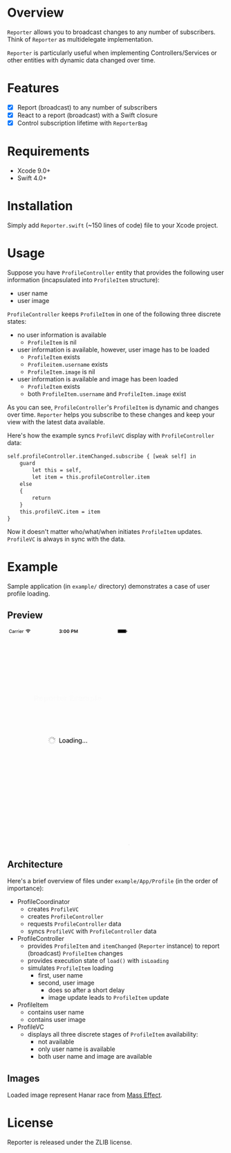 # Overview

`Reporter` allows you to broadcast changes to any number of subscribers.
Think of `Reporter` as multidelegate implementation.

`Reporter` is particularly useful when implementing Controllers/Services or
other entities with dynamic data changed over time.

# Features

- [x] Report (broadcast) to any number of subscribers
- [x] React to a report (broadcast) with a Swift closure
- [x] Control subscription lifetime with `ReporterBag`

# Requirements

- Xcode 9.0+
- Swift 4.0+

# Installation

Simply add `Reporter.swift` (~150 lines of code) file to your Xcode project.

# Usage

Suppose you have `ProfileController` entity that provides the following user
information (incapsulated into `ProfileItem` structure):

* user name
* user image

`ProfileController` keeps `ProfileItem` in one of the following three discrete states:

* no user information is available
    * `ProfileItem` is nil
* user information is available, however, user image has to be loaded
    * `ProfileItem` exists
    * `Profileitem.username` exists
    * `ProfileItem.image` is nil
* user information is available and image has been loaded
    * `ProfileItem` exists
    * both `ProfileItem.username` and `ProfileItem.image` exist

As you can see, `ProfileController`'s `ProfileItem` is dynamic and changes
over time. `Reporter` helps you subscribe to these changes and keep your
view with the latest data available.

Here's how the example syncs `ProfileVC` display with `ProfileController`
data:

```
self.profileController.itemChanged.subscribe { [weak self] in
    guard
        let this = self,
        let item = this.profileController.item
    else
    {
        return
    }
    this.profileVC.item = item
}
```

Now it doesn't matter who/what/when initiates `ProfileItem` updates. `ProfileVC`
is always in sync with the data.

# Example

Sample application (in `example/` directory) demonstrates a case of user profile loading.

## Preview

![Preview][preview]

## Architecture

Here's a brief overview of files under `example/App/Profile` (in the order of importance):

* ProfileCoordinator
    * creates `ProfileVC`
    * creates `ProfileController`
    * requests `ProfileController` data
    * syncs `ProfileVC` with `ProfileController` data
* ProfileController
    * provides `ProfileItem` and `itemChanged` (`Reporter` instance) to report (broadcast) `ProfileItem` changes
    * provides execution state of `load()` with `isLoading`
    * simulates `ProfileItem` loading
        * first, user name
        * second, user image
            * does so after a short delay
            * image update leads to `ProfileItem` update
* ProfileItem
    * contains user name
    * contains user image
* ProfileVC
    * displays all three discrete stages of `ProfileItem` availability:
        * not available
        * only user name is available
        * both user name and image are available

## Images

Loaded image represent Hanar race from [Mass Effect][me-races].

# License

Reporter is released under the ZLIB license.

[preview]: preview.gif
[me-races]: http://masseffect.wikia.com/wiki/Races

